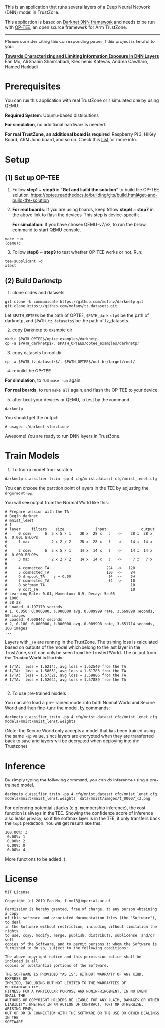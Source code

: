 This is an application that runs several layers of a Deep Neural Network (DNN) model in TrustZone.

This application is based on [Darknet DNN framework](https://pjreddie.com/darknet/) and needs to be run with [OP-TEE](https://www.op-tee.org/), an open source framework for Arm TrustZone.

---------------------------
Please consider citing this corresponding paper if this project is helpful to you:

**[Towards Characterizing and Limiting Information Exposure in DNN Layers](https://arxiv.org/abs/1907.06034)** Fan Mo, Ali Shahin Shamsabadi, Kleomenis Katevas, Andrea Cavallaro, Hamed Haddadi

# Prerequisites
You can run this application with real TrustZone or a simulated one by using QEMU.

**Required System**: Ubuntu-based distributions

**For simulation**, no additional hardware is needed.

**For real TrustZone, an additional board is required**. Raspberry Pi 3, HiKey Board, ARM Juno board, and so on. Check this [List](https://optee.readthedocs.io/building/devices/index.html) for more info.

# Setup
## (1) Set up OP-TEE
1) Follow **step1** ~ **step5** in "**Get and build the solution**" to build the OP-TEE solution.
https://optee.readthedocs.io/building/gits/build.html#get-and-build-the-solution

2) **For real boards**: If you are using boards, keep follow **step6** ~ **step7** in the above link to flash the devices. This step is device-specific.

   **For simulation**: If you have chosen QEMU-v7/v8, to run the below command to start QEMU console.
```
make run
(qemu)c
```

3) Follow **step8** ~ **step9** to test whether OP-TEE works or not. Run:
```
tee-supplicant -d
xtest
```

## (2) Build Darknetp
1) clone codes and datasets
```
git clone -b communicate https://github.com/mofanv/darknetp.git
git clone https://github.com/mofanv/tz_datasets.git
```
Let `$PATH_OPTEE$` be the path of OPTEE, `$PATH_darknetp$` be the path of darknetp, and `$PATH_tz_datasets$` be the path of tz_datasets.

2) copy Darknetp to example dir
```
mkdir $PATH_OPTEE$/optee_examples/darknetp
cp -a $PATH_darknetp$/. $PATH_OPTEE$/optee_examples/darknetp/
```

3) copy datasets to root dir
```
cp -a $PATH_tz_datasets$/. $PATH_OPTEE$/out-br/target/root/
```

4) rebuild the OP-TEE

**For simulation**, to run `make run` again.

**For real boards**, to run `make all` again, and flash the OP-TEE to your device.

5) after boot your devices or QEMU, to test by the command
```
darknetp
```
You should get the output:
 ```
# usage: ./darknet <function>
 ```
Awesome! You are ready to run DNN layers in TrustZone.

# Train Models

1) To train a model from scratch 
```
darknetp classifier train -pp 4 cfg/mnist.dataset cfg/mnist_lenet.cfg
```
You can choose the partition point of layers in the TEE by adjusting the argument `-pp`.

You will see output from the Normal World like this:
```
# Prepare session with the TA
# Begin darknet
# mnist_lenet
# 1
# layer     filters    size              input                output
#     0 conv      6  5 x 5 / 1    28 x  28 x   3   ->    28 x  28 x   6  0.001 BFLOPs
#     1 max          2 x 2 / 2    28 x  28 x   6   ->    14 x  14 x   6
#     2 conv      6  5 x 5 / 1    14 x  14 x   6   ->    14 x  14 x   6  0.000 BFLOPs
#     3 max          2 x 2 / 2    14 x  14 x   6   ->     7 x   7 x   6
#     4 connected_TA                          294  ->   120
#     5 connected_TA                          120  ->    84
#     6 dropout_TA    p = 0.80                 84  ->    84
#     7 connected_TA                           84  ->    10
#     8 softmax_TA                                       10
#     9 cost_TA                                          10
# Learning Rate: 0.01, Momentum: 0.9, Decay: 5e-05
# 1000
# 28 28
# Loaded: 0.197170 seconds
# 1, 0.050: 0.000000, 0.000000 avg, 0.009999 rate, 3.669898 seconds, 50 images
# Loaded: 0.000447 seconds
# 2, 0.100: 0.000000, 0.000000 avg, 0.009998 rate, 3.651714 seconds, 100 images
...
```

Layers with `_TA` are running in the TrustZone. The training loss is calculated based on outputs of the model which belong to the last layer in the TrustZone, so it can only be seen from the Trusted World. The output from the Trusted World is like this:
```
# I/TA:  loss = 1.62141, avg loss = 1.62540 from the TA
# I/TA:  loss = 1.58659, avg loss = 1.61783 from the TA
# I/TA:  loss = 1.57328, avg loss = 1.59886 from the TA
# I/TA:  loss = 1.52641, avg loss = 1.57889 from the TA
...
```

2) To use pre-trained models

You can also load a pre-trained model into both Normal World and Secure World and then fine-tune the model, by commands:
```
darknetp classifier train -pp 4 cfg/mnist.dataset cfg/mnist_lenet.cfg models/mnist/mnist_lenet.weights
```

(Note: the Secure World only accepts a model that has been trained using the same `-pp` value, since layers are encrypted when they are transferred back to save and layers will be decrypted when deploying into the Trustzone)

# Inference

By simply typing the following command, you can do inference using a pre-trained model.
```
darknetp classifier train -pp 4 cfg/mnist.dataset cfg/mnist_lenet.cfg models/mnist/mnist_lenet.weights  data/mnist/images/t_00007_c3.png
```
For defending potential attacks (e.g. membership inference), the cost function is always in the TEE. Showing the confidence score of inference also leaks privacy, so if the softmax layer is in the TEE, it only transfers back the `top1` prediction. You will get results like this:

```
100.00%: 3
 0.00%: 1
 0.00%: 2
 0.00%: 0
 0.00%: 4
```

More functions to be added ;)

# License
```
MIT License

Copyright (c) 2019 Fan Mo, f.mo18@imperial.ac.uk

Permission is hereby granted, free of charge, to any person obtaining a copy
of this software and associated documentation files (the "Software"), to deal
in the Software without restriction, including without limitation the rights
to use, copy, modify, merge, publish, distribute, sublicense, and/or sell
copies of the Software, and to permit persons to whom the Software is
furnished to do so, subject to the following conditions:

The above copyright notice and this permission notice shall be included in all
copies or substantial portions of the Software.

THE SOFTWARE IS PROVIDED "AS IS", WITHOUT WARRANTY OF ANY KIND, EXPRESS OR
IMPLIED, INCLUDING BUT NOT LIMITED TO THE WARRANTIES OF MERCHANTABILITY,
FITNESS FOR A PARTICULAR PURPOSE AND NONINFRINGEMENT. IN NO EVENT SHALL THE
AUTHORS OR COPYRIGHT HOLDERS BE LIABLE FOR ANY CLAIM, DAMAGES OR OTHER
LIABILITY, WHETHER IN AN ACTION OF CONTRACT, TORT OR OTHERWISE, ARISING FROM,
OUT OF OR IN CONNECTION WITH THE SOFTWARE OR THE USE OR OTHER DEALINGS IN THE
SOFTWARE.
```
